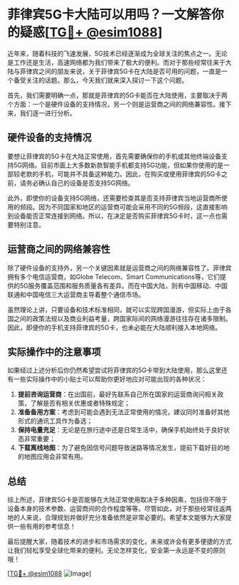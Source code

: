 # 菲律宾5G卡大陆可以用吗？一文解答你的疑惑[[TG💪+ @esim1088](https://t.me/s/esim1088)]

近年来，随着科技的飞速发展，5G技术已经逐渐成为全球关注的焦点之一。无论是工作还是生活，高速网络都为我们带来了极大的便利。而对于那些经常往来于大陆与菲律宾之间的朋友来说，关于菲律宾5G卡在大陆是否可用的问题，一直是一个备受关注的话题。那么，今天我们就来深入探讨一下这个问题。

首先，我们需要明确一点，那就是菲律宾的5G卡能否在大陆使用，主要取决于两个方面：一个是硬件设备的支持情况，另一个则是运营商之间的网络兼容性。接下来，我们逐一进行分析。

## 硬件设备的支持情况

要想让菲律宾的5G卡在大陆正常使用，首先需要确保你的手机或其他终端设备支持5G网络。目前市面上大多数新款智能手机都支持5G功能，但如果你使用的是一部较老款的手机，可能并不具备这种能力。因此，在购买或使用菲律宾的5G卡之前，请务必确认自己的设备是否支持5G网络。

此外，即使你的设备支持5G网络，还需要检查其是否支持菲律宾当地运营商所使用的频段。因为不同国家和地区的运营商可能会采用不同的5G频段，这直接影响到设备能否正常连接到网络。所以，在决定是否购买菲律宾5G卡时，这一点也需要特别注意。

## 运营商之间的网络兼容性

除了硬件设备的支持外，另一个关键因素就是运营商之间的网络兼容性了。菲律宾拥有多个电信运营商，如Globe Telecom、Smart Communications等，它们提供的5G服务覆盖范围和服务质量各有差异。而在中国大陆，则有中国移动、中国联通和中国电信三大运营商主导着整个通信市场。

虽然理论上讲，只要设备和技术标准相同，就可以实现跨国漫游，但实际上由于各国之间的政策法规以及商业利益考量，跨国家际间的网络漫游往往存在诸多限制。因此，即便你的手机支持菲律宾的5G卡，也未必能在大陆顺利接入本地网络。

## 实际操作中的注意事项

如果经过上述分析后你仍然希望尝试将菲律宾的5G卡带到大陆使用，那么这里还有一些实际操作中的小贴士可以帮助你更好地应对可能出现的各种状况：

1. **提前咨询运营商**：在出国前，最好先联系自己所在国家的运营商询问相关政策，了解是否有相关优惠或者特殊规定；
2. **准备备用方案**：考虑到可能会遇到无法正常使用的情况，建议同时准备好其他形式的通讯工具作为备选；
3. **保持电量充足**：无论是在旅行途中还是日常生活中，确保手机始终处于良好状态非常重要；
4. **下载离线地图**：为了避免因信号问题导致迷路等情况发生，提前下载好目的地的地图应用会非常有用。

## 总结

综上所述，菲律宾5G卡是否能够在大陆正常使用取决于多种因素，包括但不限于设备本身的技术参数、运营商间的合作程度等等。尽管如此，对于那些经常往返两地的人来说，合理规划并做好充分准备依然是非常必要的。希望本文能够为大家提供一些有用的参考信息！

最后提醒大家，随着技术的进步和市场需求的变化，未来或许会有更多便捷的方式让我们轻松享受全球化带来的便利。无论怎样变化，安全第一永远是不变的原则哦！

[[TG💪+ @esim1088](https://t.me/s/esim1088) ![Image](https://i.postimg.cc/4NQfJmqS/Snipaste-2025-05-13-00-14-12.png)]
